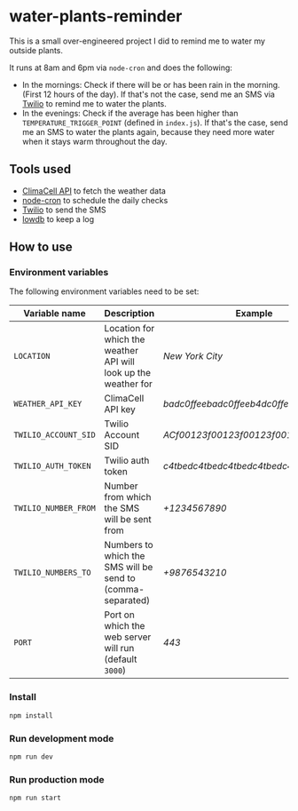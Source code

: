 # water-plants-reminder

This is a small over-engineered project I did to remind me to water my outside plants.

It runs at 8am and 6pm via `node-cron` and does the following:

-   In the mornings: Check if there will be or has been rain in the morning. (First 12 hours of the day). If that's not the case, send me an SMS via [Twilio](https://www.twilio.com) to remind me to water the plants.
-   In the evenings: Check if the average has been higher than `TEMPERATURE_TRIGGER_POINT` (defined in `index.js`). If that's the case, send me an SMS to water the plants again, because they need more water when it stays warm throughout the day.

## Tools used

-   [ClimaCell API](https://www.climacell.co/weather-api/) to fetch the weather data
-   [node-cron](https://www.npmjs.com/package/node-cron) to schedule the daily checks
-   [Twilio](https://twilio.com) to send the SMS
-   [lowdb](https://www.npmjs.com/package/lowdb) to keep a log

## How to use

### Environment variables

The following environment variables need to be set:

| Variable name        | Description                                                     | Example                              |
| -------------------- | --------------------------------------------------------------- | ------------------------------------ |
| `LOCATION`           | Location for which the weather API will look up the weather for | _New York City_                      |
| `WEATHER_API_KEY`    | ClimaCell API key                                               | _badc0ffeebadc0ffeeb4dc0ffeeb4dc_    |
| `TWILIO_ACCOUNT_SID` | Twilio Account SID                                              | _ACf00123f00123f00123f00123f00123f0_ |
| `TWILIO_AUTH_TOKEN`  | Twilio auth token                                               | _c4tbedc4tbedc4tbedc4tbedc4tbedc4_   |
| `TWILIO_NUMBER_FROM` | Number from which the SMS will be sent from                     | _+1234567890_                        |
| `TWILIO_NUMBERS_TO`  | Numbers to which the SMS will be send to (comma-separated)      | _+9876543210_                        |
| `PORT`               | Port on which the web server will run (default `3000`)          | _443_                                |

### Install

```bash
npm install
```

### Run development mode

```bash
npm run dev
```

### Run production mode

```bash
npm run start
```
